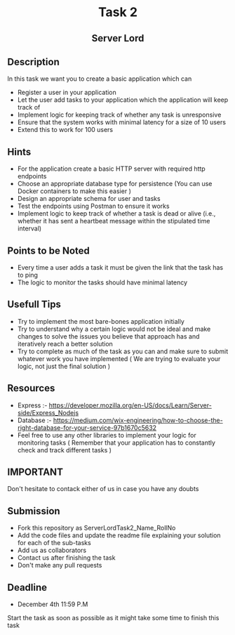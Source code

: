 <div align="center">
  <h1 align="center">Task 2</h1>
</div>


  
<h2 align="center">Server Lord</h2>

## Description
In this task we want you to create a basic application which can
- Register a user in your application
- Let the user add tasks to your application which the application will keep track of
- Implement logic for keeping track of whether any task is unresponsive
- Ensure that the system works with minimal latency for a size of 10 users
- Extend this to  work for 100 users

## Hints
- For the application create a basic HTTP server with required http endpoints
- Choose an appropriate database type for persistence (You can use Docker containers to make this easier )
- Design an appropriate schema for user and tasks
- Test the endpoints using Postman to ensure it works
- Implement logic to keep track of whether a task is dead or alive (i.e., whether it has sent a heartbeat message within the stipulated time interval)

## Points to be Noted
- Every time a user adds a task it must be given the link that the task has to ping
- The logic to monitor the tasks should have minimal latency

## Usefull Tips
- Try to implement the most bare-bones application initially
- Try to understand why a certain logic would not be ideal and make changes to solve the issues you believe that approach has and iteratively reach a better solution
- Try to complete as much of the task as you can and make sure to submit whatever work you have implemented ( We are trying to evaluate your logic, not just the final solution )

## Resources
- Express :- https://developer.mozilla.org/en-US/docs/Learn/Server-side/Express_Nodejs
- Database :- https://medium.com/wix-engineering/how-to-choose-the-right-database-for-your-service-97b1670c5632
- Feel free to use any other libraries to implement your logic for monitoring tasks ( Remember that your application has to constantly check and track different tasks )

## IMPORTANT
Don't hesitate to contack either of us in case you have any doubts 

## Submission
- Fork this repository as ServerLordTask2_Name_RollNo
- Add the code files and update the readme file explaining your solution for each of the sub-tasks
- Add us as collaborators
- Contact us after finishing the task 
- Don't make any pull requests
## Deadline 
- December 4th 11:59 P.M 

Start the task as soon as possible as it might take some time to finish this task
